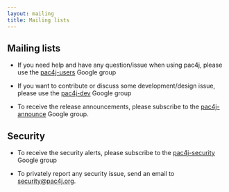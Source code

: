 ```yaml
---
layout: mailing
title: Mailing lists
---
```


## <i class="fa fa-envelope" aria-hidden="true"></i> Mailing lists

- If you need help and have any question/issue when using pac4j, please use the [pac4j-users](https://groups.google.com/forum/?fromgroups#!forum/pac4j-users) Google group

- If you want to contribute or discuss some development/design issue, please use the [pac4j-dev](https://groups.google.com/forum/?fromgroups#!forum/pac4j-dev) Google group

- To receive the release announcements, please subscribe to the [pac4j-announce](https://groups.google.com/forum/?fromgroups#!forum/pac4j-announce) Google group.

## <i class="fa fa-shield" aria-hidden="true"></i> Security

- To receive the security alerts, please subscribe to the [pac4j-security](https://groups.google.com/forum/?fromgroups#!forum/pac4j-security) Google group

- To privately report any security issue, send an email to <a href="mailto:security&#64;pac4j.org">security&#64;pac4j.org</a>.
